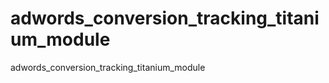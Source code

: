 adwords_conversion_tracking_titanium_module
===========================================

adwords_conversion_tracking_titanium_module
